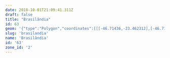 ```yaml
---
date: 2018-10-01T21:09:41.311Z
draft: false
title: "Brasilândia"
id: 63
geom: '{"type":"Polygon","coordinates":[[[-46.71436,-23.462312],[-46.713721,-23.462004],[-46.713024,-23.461833],[-46.711866,-23.461166],[-46.711563,-23.461087],[-46.711211,-23.461197],[-46.710928,-23.461571],[-46.710771,-23.461644],[-46.709906,-23.461584],[-46.708067,-23.461735],[-46.707326,-23.461581],[-46.705093,-23.46135],[-46.704603,-23.461479],[-46.704267,-23.461745],[-46.70386,-23.461521],[-46.70139,-23.462813],[-46.701334,-23.463543],[-46.700647,-23.464428],[-46.698865,-23.466459],[-46.697468,-23.468296],[-46.697286,-23.468396],[-46.697372,-23.468693],[-46.697678,-23.469205],[-46.696799,-23.470152],[-46.696646,-23.47134],[-46.696728,-23.471375],[-46.696615,-23.472876],[-46.696308,-23.472892],[-46.695995,-23.474007],[-46.696204,-23.474887],[-46.696227,-23.475434],[-46.695664,-23.476429],[-46.695662,-23.476661],[-46.695541,-23.4769],[-46.69534,-23.477693],[-46.695357,-23.477938],[-46.694831,-23.477837],[-46.694102,-23.477585],[-46.693575,-23.477773],[-46.69344,-23.477996],[-46.691097,-23.477865],[-46.691028,-23.477833],[-46.691036,-23.477735],[-46.688542,-23.477999],[-46.68865,-23.478444],[-46.686872,-23.478644],[-46.686642,-23.478767],[-46.686444,-23.47898],[-46.686509,-23.479288],[-46.685907,-23.47946],[-46.686119,-23.479855],[-46.686479,-23.480905],[-46.686414,-23.480878],[-46.684407,-23.481368],[-46.683586,-23.481248],[-46.682838,-23.480997],[-46.682772,-23.48105],[-46.682705,-23.481332],[-46.682379,-23.48105],[-46.682151,-23.480671],[-46.682104,-23.480444],[-46.682181,-23.480107],[-46.682734,-23.478947],[-46.682734,-23.478553],[-46.682553,-23.478258],[-46.681739,-23.477526],[-46.681392,-23.477295],[-46.680531,-23.477039],[-46.679656,-23.476952],[-46.679172,-23.47699],[-46.677804,-23.477278],[-46.677062,-23.477295],[-46.676263,-23.477202],[-46.67498,-23.476397],[-46.673581,-23.47485],[-46.672865,-23.474303],[-46.672241,-23.47415],[-46.672179,-23.474244],[-46.671786,-23.474379],[-46.670988,-23.474407],[-46.670256,-23.474123],[-46.670247,-23.473724],[-46.670633,-23.470397],[-46.670604,-23.469944],[-46.670306,-23.468345],[-46.670295,-23.467816],[-46.6704,-23.46709],[-46.670604,-23.466501],[-46.670838,-23.466056],[-46.672203,-23.464253],[-46.672551,-23.463638],[-46.672797,-23.462832],[-46.673037,-23.460932],[-46.673305,-23.460232],[-46.673833,-23.459727],[-46.675147,-23.458173],[-46.675221,-23.457633],[-46.675118,-23.456915],[-46.675264,-23.456218],[-46.675244,-23.455816],[-46.674216,-23.453039],[-46.674193,-23.452844],[-46.674301,-23.452402],[-46.675191,-23.451085],[-46.675514,-23.450728],[-46.675332,-23.450632],[-46.67549,-23.450373],[-46.675093,-23.449976],[-46.674599,-23.449289],[-46.6743,-23.448408],[-46.67352,-23.447354],[-46.673233,-23.446851],[-46.672621,-23.446539],[-46.672488,-23.446392],[-46.672441,-23.445507],[-46.672178,-23.444939],[-46.672207,-23.444847],[-46.672374,-23.444728],[-46.672475,-23.44449],[-46.672371,-23.444363],[-46.671841,-23.444139],[-46.672023,-23.443286],[-46.672025,-23.442641],[-46.671835,-23.442517],[-46.67134,-23.442434],[-46.670964,-23.442279],[-46.670125,-23.441404],[-46.669957,-23.441011],[-46.669736,-23.440799],[-46.669736,-23.440071],[-46.670053,-23.439628],[-46.670339,-23.439497],[-46.670414,-23.439384],[-46.670364,-23.439016],[-46.669742,-23.438018],[-46.669465,-23.437277],[-46.66901,-23.436406],[-46.668917,-23.435925],[-46.668946,-23.435629],[-46.669119,-23.435241],[-46.669061,-23.434905],[-46.668453,-23.434394],[-46.667651,-23.43387],[-46.666933,-23.433685],[-46.666235,-23.433401],[-46.66504,-23.433398],[-46.664746,-23.433319],[-46.664347,-23.433113],[-46.66413,-23.432918],[-46.663947,-23.432616],[-46.663575,-23.431701],[-46.663505,-23.43143],[-46.66355,-23.431018],[-46.663715,-23.430465],[-46.664259,-23.429468],[-46.664924,-23.429008],[-46.665356,-23.42908],[-46.666063,-23.429304],[-46.666917,-23.429754],[-46.667493,-23.429894],[-46.668843,-23.430034],[-46.669048,-23.429961],[-46.669302,-23.429703],[-46.669462,-23.429472],[-46.669708,-23.428567],[-46.669944,-23.427214],[-46.670044,-23.427111],[-46.670271,-23.427099],[-46.670984,-23.427279],[-46.67116,-23.427273],[-46.671396,-23.427153],[-46.67171,-23.426858],[-46.672363,-23.426104],[-46.673855,-23.42426],[-46.673981,-23.423994],[-46.67403,-23.423302],[-46.674744,-23.422123],[-46.675943,-23.42078],[-46.675876,-23.420328],[-46.675946,-23.419735],[-46.676073,-23.419638],[-46.676512,-23.419499],[-46.676792,-23.41925],[-46.67694,-23.419018],[-46.677362,-23.418075],[-46.677394,-23.417844],[-46.677355,-23.416962],[-46.677188,-23.415926],[-46.677621,-23.414995],[-46.67801,-23.415232],[-46.678549,-23.416048],[-46.67935,-23.416735],[-46.68068,-23.417243],[-46.68091,-23.41727],[-46.681367,-23.417212],[-46.681786,-23.417352],[-46.682288,-23.417689],[-46.682645,-23.418094],[-46.683542,-23.418681],[-46.68382,-23.418836],[-46.684915,-23.419106],[-46.685177,-23.419728],[-46.685554,-23.420129],[-46.685577,-23.420429],[-46.685441,-23.42082],[-46.685219,-23.421177],[-46.684828,-23.421553],[-46.68473,-23.421796],[-46.685028,-23.422469],[-46.685446,-23.423075],[-46.685424,-23.423779],[-46.685489,-23.424306],[-46.685807,-23.425611],[-46.686065,-23.426211],[-46.686309,-23.426599],[-46.686744,-23.426977],[-46.687358,-23.426949],[-46.689169,-23.4257],[-46.690951,-23.423814],[-46.691661,-23.423308],[-46.692121,-23.423203],[-46.692719,-23.42316],[-46.693073,-23.42322],[-46.693606,-23.423459],[-46.694121,-23.423852],[-46.694951,-23.424269],[-46.695385,-23.4244],[-46.696984,-23.424383],[-46.69814,-23.424171],[-46.699408,-23.423586],[-46.700352,-23.422664],[-46.700715,-23.422179],[-46.702636,-23.422313],[-46.703262,-23.422469],[-46.703548,-23.422684],[-46.703608,-23.422792],[-46.703676,-23.423484],[-46.703581,-23.424986],[-46.703582,-23.426585],[-46.703508,-23.426952],[-46.703389,-23.427139],[-46.70334,-23.428493],[-46.703056,-23.429675],[-46.703082,-23.430085],[-46.702893,-23.431484],[-46.703343,-23.435063],[-46.703416,-23.436872],[-46.703222,-23.438357],[-46.703485,-23.438397],[-46.704021,-23.43832],[-46.704662,-23.438053],[-46.705252,-23.437563],[-46.706145,-23.437349],[-46.706278,-23.437256],[-46.707436,-23.437552],[-46.707503,-23.437473],[-46.707532,-23.437225],[-46.707671,-23.437105],[-46.708157,-23.437446],[-46.708368,-23.438491],[-46.708656,-23.438676],[-46.708812,-23.438944],[-46.709113,-23.439072],[-46.709231,-23.43905],[-46.709351,-23.439151],[-46.710007,-23.439183],[-46.710637,-23.439396],[-46.71109,-23.439786],[-46.711251,-23.439852],[-46.711759,-23.440463],[-46.711848,-23.440971],[-46.711787,-23.440993],[-46.711829,-23.441038],[-46.711405,-23.442377],[-46.710635,-23.443247],[-46.70954,-23.444053],[-46.709199,-23.444142],[-46.708822,-23.444366],[-46.708171,-23.444425],[-46.708047,-23.444517],[-46.707956,-23.444754],[-46.707526,-23.444857],[-46.707252,-23.444993],[-46.706353,-23.446005],[-46.706312,-23.446303],[-46.706544,-23.446701],[-46.706431,-23.446996],[-46.70656,-23.447223],[-46.70643,-23.447458],[-46.706393,-23.447694],[-46.706507,-23.448271],[-46.706612,-23.449709],[-46.706722,-23.450067],[-46.707181,-23.450396],[-46.707236,-23.450509],[-46.70722,-23.450759],[-46.707376,-23.451044],[-46.707223,-23.451353],[-46.707731,-23.45162],[-46.708031,-23.451973],[-46.708368,-23.452043],[-46.708641,-23.452404],[-46.709021,-23.452484],[-46.709366,-23.452674],[-46.709751,-23.452725],[-46.710218,-23.452692],[-46.710483,-23.452871],[-46.710929,-23.453335],[-46.711109,-23.453706],[-46.711468,-23.454138],[-46.711823,-23.454445],[-46.71216,-23.454527],[-46.7128,-23.455389],[-46.713618,-23.456028],[-46.714427,-23.457378],[-46.714889,-23.457962],[-46.715075,-23.45841],[-46.715107,-23.459016],[-46.715493,-23.459728],[-46.715436,-23.460535],[-46.715038,-23.461403],[-46.714536,-23.462008],[-46.71436,-23.462312]]]}'
slug: 'brasilandia'
name: 'Brasilândia'
id: '63'
zone_id: '2'
---
```

		